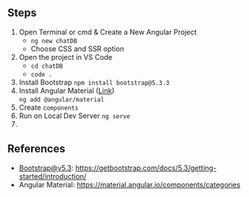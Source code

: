 ## Steps 
1. Open Terminal or cmd & Create a New Angular Project
   - `ng new chatDB`
   - Choose CSS and SSR option
2. Open the project in VS Code
   - `cd chatDB`
   - `code .`
3. Install Bootstrap
   `npm install bootstrap@5.3.3`
4. Install Angular Material ([Link](https://material.angular.io/guide/getting-started)) <br>
   `ng add @angular/material`
6. Create `components` 
7. Run on Local Dev Server
   `ng serve`
8. 
   

## References
- Bootstrap@v5.3: https://getbootstrap.com/docs/5.3/getting-started/introduction/
- Angular Material: https://material.angular.io/components/categories 
